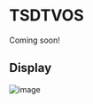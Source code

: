# TSDTVOS
Coming soon!

## Display
![image](https://github.com/zhouweii234/TSDTVOS/blob/main/gold-fish.gif)

